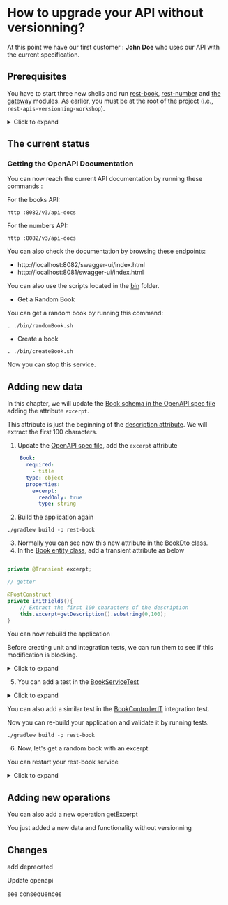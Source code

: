 # How to upgrade your API without versionning?

At this point we have our first customer : **John Doe** who uses our API with the current specification.  

## Prerequisites

You have to start three new shells and run [rest-book](../rest-book), [rest-number](../rest-number) and [the gateway](../gateway) modules.
As earlier, you must be at the root of the project (i.e., ``rest-apis-versionning-workshop``).

<details>
<summary>Click to expand</summary>

In the first shell, run:

```jshelllanguage
./gradlew bootRun -p rest-book
```

In the second one:

```jshelllanguage
./gradlew bootRun-p rest-run
```

And in the last one:

```jshelllanguage
./gradlew bootRun-p gateway
```

_You can disable unit and integration tests by adding the option ``-x test`` at the end of the command ;-)._

</details>

## The current status

### Getting the OpenAPI Documentation

You can now reach the current API documentation by running these commands :

For the books API:

```jshelllanguage
http :8082/v3/api-docs
```
For the numbers API:

```jshelllanguage
http :8082/v3/api-docs
```

You can also check the documentation by browsing these endpoints:

* http://localhost:8082/swagger-ui/index.html
* http://localhost:8081/swagger-ui/index.html

You can also use the scripts located in the [bin](../bin) folder.

* Get a Random Book

You can get a random book by running this command:
```jshelllanguage
. ./bin/randomBook.sh
```
* Create a book

```jshelllanguage
. ./bin/createBook.sh
```

Now you can stop this service.

## Adding new data

In this chapter, we will update the [Book schema in the OpenAPI spec file](../rest-book/src/main/resources/openapi.yml) adding the attribute ``excerpt``.

This attribute is just the beginning of the [description attribute](../rest-book/src/main/resources/openapi.yml).
We will extract the first 100 characters.

1. Update the [OpenAPI spec file]((../rest-book/src/main/resources/openapi.yml)), add the ``excerpt`` attribute 

```yaml
    Book:
      required:
        - title
      type: object
      properties:
        excerpt:
          readOnly: true
          type: string
```
2. Build the application again

```jshelllanguage
./gradlew build -p rest-book
```

3. Normally you can see now this new attribute in the [BookDto class](../rest-book/build/generated/src/main/java/info/touret/apiversionning/book/generated/dto/BookDto.java). 
4. In the [Book entity class](../rest-book/src/main/java/info/touret/bookstore/spring/book/entity/Book.java), add a transient attribute as below

```java

private @Transient excerpt;

// getter

@PostConstruct
private initFields(){
    // Extract the first 100 characters of the description
    this.excerpt=getDescription().substring(0,100);
}
```
You can now rebuild the application

Before creating unit and integration tests, we can run them to see if this modification is blocking.

<details>
<summary>Click to expand</summary>

Run the tests with gradle 

```jshelllanguage
./gradlew build -p rest-book
```
</details>

5. You can add a test in the [BookServiceTest](../rest-book/src/test/java/info/touret/bookstore/spring/book/service/BookServiceTest.java)
<details>
<summary>Click to expand</summary>

For instance:


```java
   @Test
    void should_find_a_random_book_with_excerpt() {
        var longList = createBookList().stream().map(Book::getId).collect(Collectors.toList());
        when(bookRepository.findAllIds()).thenReturn(longList);
        Book book = new Book();
        book.setId(1L);
        when(bookRepository.findById(any(Long.class))).thenReturn(Optional.of(book));
        assertNotNull(bookService.findRandomBook());
        var book = bookService.findRandomBook();
        assertEquals(book.getDescription().substring(0,100),book.getExcerpt());
    }
```
</details>

You can also add a similar test in the [BookControllerIT](../rest-book/src/test/java/info/touret/bookstore/spring/book/controller/BookControllerIT.java) integration test. 

Now you can re-build your application and validate it by running tests.

```jshelllanguage
./gradlew build -p rest-book
```

6. Now, let's get a random book with an excerpt

You can restart your rest-book service

<details>
<summary>Click to expand</summary>

```jshelllanguage
./gradlew bootRun -p rest-book
```
</details>

## Adding new operations

You can also add a new operation getExcerpt

You just added a new data and functionality without versionning

## Changes 

add deprecated

Update openapi

see consequences